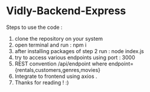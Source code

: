 # Vidly-Backend-Express

Steps to use the code :

1. clone the repository on your system
2. open terminal and run :  npm i
3. after installing packages of step 2 run : node index.js
4. try to access various endpoints using port : 3000
5. REST convention /api/endpoint where endpoint={rentals,customers,genres,movies}
6. Integrate to frontend using axios .
7. Thanks for reading ! :)
